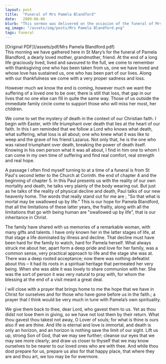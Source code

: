 ```yaml
---
layout: post
title:  "Funeral of Mrs Pamela Blandford"
date:   2009-06-06
blurb: "This sermon was delivered on the occasion of the funeral of Mrs Pamela Blandford. It reflects on the sadness of loss, the mystery of death, and the Christian faith's promise of life triumphant over death. The sermon also shares memories of Mrs Blandford as a remarkable woman with many gifts and talents."
og_image: "/assets/img/posts/Mrs Pamela Blandford.png"
tags: Funeral
---
```

[Original PDF](/assets/pdf/Mrs Pamela Blandford.pdf)    
This morning we have gathered here in St Mary’s for the funeral of Pamela Blandford, a dearly loved mother, grandmother, friend. At the end of a long life graciously lived, lived and savoured to the full, we come to remember with thanksgiving one who has been taken from us, one we have loved and whose love has sustained us, one who has been part of our lives. Along with our thankfulness we come with a very proper sadness and loss.

However much we know the end is coming, however much we want the suffering of a loved one to be over, there is still that loss, that gap in our lives that no one else can fill in quite the same way. Those of us outside the immediate family circle come to support those who will miss her most, her children.

We come to set the mystery of death in the context of our Christian faith. I begin with Easter, with life triumphant over death that lies at the heart of our faith. In this I am reminded that we follow a Lord who knows what death, what suffering, what loss is all about; one who knew what it was like to weep and the grave of his friend Lazarus. Not only that, he is the one who was raised triumphant over death, breaking the power of death itself. Knowing in his own person what it was all about, I find in him one to whom I can come in my own time of suffering and find real comfort, real strength and real hope.

A passage I often find myself turning to at a time of a funeral is from St Paul's second letter to the Church at Corinth. the end of chapter 4 and the beginning of chapter 5. In this Paul presents us with the reality of our own mortality and death, he talks very plainly of the body wearing out. But just as he talks of the reality of physical decline and death, Paul talks of our new heavenly home. The words that really stand out for me are ; "So that what is mortal may be swallowed up by life." This is our hope for Pamela Blandford, that all the limitations of these latter years, the frailty, along with all the limitations that go with being human are "swallowed up by life", that is our inheritance in Christ.

The family have shared with us memories of a remarkable woman, with many gifts and talents. I have only known her in the latter stages of life, at that stage a life dominated by illness and decline. That decline must have been hard for the family to watch, hard for Pamela herself. What always struck me about her, apart form a deep pride and love for her family, was a common sense, very practical approach to life and the stage she was at. There was a deep rooted acceptance; now there was nothing defeatist about this – it had its roots in a spiritual heritage that permeated her very being. When she was able it was lovely to share communion with her. She was the sort of person it was very natural to pray with, for whom the blessing at the end of a visit meant a great deal.

I will close with a prayer that brings home to me the hope that we have in Christ for ourselves and for those who have gone before us in the faith.; a prayer that I think would be very much in tune with Pamela’s own spirituality.

We give them back to thee, dear Lord, who gavest them to us. Yet as thou didst not lose them in giving, so we have not lost them by their return. What thou gavest thou takest not away, O Lover of souls; for what is thine is ours also if we are thine. And life is eternal and love is immortal, and death is only an horizon, and an horizon is nothing save the limit of our sight. Lift us up, strong Son of God, that we may see further; cleanse our eyes that we may see more clearly; and draw us closer to thyself that we may know ourselves to be nearer to our loved ones who are with thee. And while thou dost prepare for us, prepare us also for that happy place, that where they are and thou art, we too may be for evermore.
